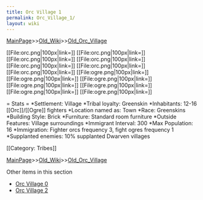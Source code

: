 ```yaml
---
title: Orc Village 1
permalink: Orc_Village_1/
layout: wiki
---
```


[MainPage](/keeperrl_wiki/ "wikilink")>>[Old_Wiki](/keeperrl_wiki/Old_Wiki "wikilink")>>[Old_Orc_Village](/keeperrl_wiki/Old_Orc_Village "wikilink")

[[File:orc.png|100px|link=]]
[[File:orc.png|100px|link=]]
[[File:orc.png|100px|link=]]
[[File:orc.png|100px|link=]]
[[File:orc.png|100px|link=]]
[[File:orc.png|100px|link=]]
[[File:orc.png|100px|link=]]
[[File:ogre.png|100px|link=]]
[[File:ogre.png|100px|link=]]
[[File:ogre.png|100px|link=]]
[[File:ogre.png|100px|link=]]
[[File:ogre.png|100px|link=]]
[[File:ogre.png|100px|link=]]
[[File:ogre.png|100px|link=]]

= Stats =
*Settlement: Village
*Tribal loyalty: Greenskin
*Inhabitants: 12-16 [[Orc]]/[[Ogre]] fighters
*Location named as: Town
*Race: Greenskins
*Building Style: Brick
*Furniture:  Standard room furniture
*Outside Features: Village surroundings 
*Immigrant Interval: 300
*Max Population: 16 
*Immigration: Fighter orcs frequency 3, fight ogres frequency 1 
*Supplanted enemies: 10% supplanted Dwarven villages 

[[Category: Tribes]]

[MainPage](/keeperrl_wiki/ "wikilink")>>[Old_Wiki](/keeperrl_wiki/Old_Wiki "wikilink")>>[Old_Orc_Village](/keeperrl_wiki/Old_Orc_Village "wikilink")

Other items in this section
-    [Orc Village 0](/keeperrl_wiki/Orc_Village_0 "wikilink")
-    [Orc Village 2](/keeperrl_wiki/Orc_Village_2 "wikilink")
